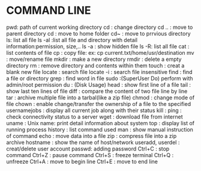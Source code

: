 # COMMAND LINE
pwd: path of current working directory
cd : change directory
cd .. : move to parent directory
cd : move to home folder
cd~ : move to prrvious directory
ls: list all file
ls -al :list all file and directory with detail information:permission, size,..
ls -a : show hidden file
ls -R: list all file
cat : list contents of file
cp : copy file: ex: cp current.txt/home/usr/destination
mv : move/rename file
mkdir : make a new directory
rmdir : delete a empty directory
rm : remove directory and contents within them
touch : creat a blank new file
locate : search file 
locate -i : search file insensitive
find : find a file or directory
grep : find word in file
sudo :(SuperUser Do) perform with admin/root permission
du : (Disk Usage)
head : show first line of a file 
tail : show last ten lines of file
diff : compare the content of two file line by line
tar : archive multiple file into a tarbal(like a zip file)
chmod : change mode of file
chown : enable change/transfer the ownership of a file to the specified usernamejobs : display all current job along with their status
kill : 
ping : check connectivity status to a server
wget : download file from internet
uname : Unix name: print detail information about system
top : display list of running process
history :  list command used
man : show manual instruction of command
echo : move data into a file
zip : compress file into a zip archive
hostname : show the name of host/network
useradd, userdel : creat/delete user account
passwd: adding password
Ctrl+C : stop command
Ctrl+Z : pause command
Ctrl+S : freeze terminal
Ctrl+Q : unfreeze
Ctrl+A : move to begin line
Ctrl+E : move to end line  
